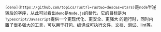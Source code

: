 `[deno](https://github.com/topics/rust?l=rust&o=desc&s=stars)`是`node`半逆转后的字序，从此可以看出`deno`是`Node.js`的替代，它的目标是为`Typescript/Javascript`提供一个更现代化、更安全、更强大 的运行时，同时内置了很多强大的工具，可以用于打包、编译成可执行文件、文档、测试、lint等。



